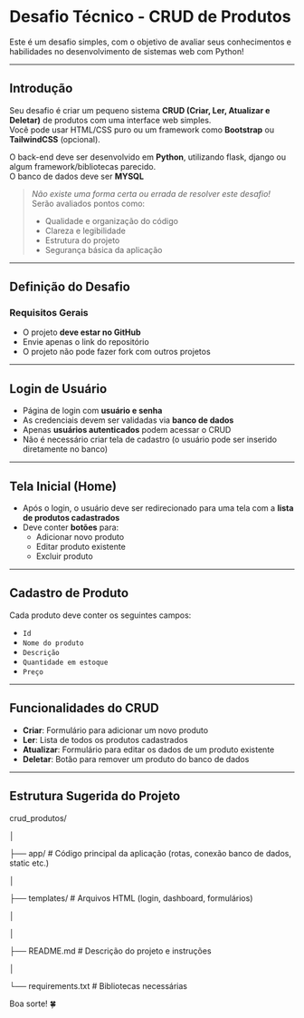 # Desafio Técnico - CRUD de Produtos

Este é um desafio simples, com o objetivo de avaliar seus conhecimentos e habilidades no desenvolvimento de sistemas web com Python!

---

## Introdução

Seu desafio é criar um pequeno sistema **CRUD (Criar, Ler, Atualizar e Deletar)** de produtos com uma interface web simples.  
Você pode usar HTML/CSS puro ou um framework como **Bootstrap** ou **TailwindCSS** (opcional).

O back-end deve ser desenvolvido em **Python**, utilizando flask, django ou algum framework/bibliotecas parecido.  
O banco de dados deve ser **MYSQL**

> *Não existe uma forma certa ou errada de resolver este desafio!*  
> Serão avaliados pontos como:
> - Qualidade e organização do código
> - Clareza e legibilidade
> - Estrutura do projeto
> - Segurança básica da aplicação

---

## Definição do Desafio

### Requisitos Gerais

- O projeto **deve estar no GitHub**
- Envie apenas o link do repositório
- O projeto não pode fazer fork com outros projetos

---

## Login de Usuário

- Página de login com **usuário e senha**
- As credenciais devem ser validadas via **banco de dados**
- Apenas **usuários autenticados** podem acessar o CRUD
- Não é necessário criar tela de cadastro (o usuário pode ser inserido diretamente no banco)

---

## Tela Inicial (Home)

- Após o login, o usuário deve ser redirecionado para uma tela com a **lista de produtos cadastrados**
- Deve conter **botões** para:
  - Adicionar novo produto
  - Editar produto existente
  - Excluir produto

---

## Cadastro de Produto

Cada produto deve conter os seguintes campos:

- `Id`
- `Nome do produto`
- `Descrição`
- `Quantidade em estoque`
- `Preço`

---

## Funcionalidades do CRUD

- **Criar**: Formulário para adicionar um novo produto
- **Ler**: Lista de todos os produtos cadastrados
- **Atualizar**: Formulário para editar os dados de um produto existente
- **Deletar**: Botão para remover um produto do banco de dados

---

## Estrutura Sugerida do Projeto

crud_produtos/

│

├── app/ # Código principal da aplicação (rotas, conexão banco de dados, static etc.)

│

├── templates/ # Arquivos HTML (login, dashboard, formulários)

│

│

├── README.md # Descrição do projeto e instruções

│

└── requirements.txt # Bibliotecas necessárias 


Boa sorte! 🍀
